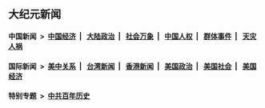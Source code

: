 ## 大纪元新闻

#### 中国新闻 &nbsp;>&nbsp; [中国经济](indexes/ncid283/README.md?02252045) &nbsp;| &nbsp; [大陆政治](indexes/ncid277/README.md?02252045) &nbsp;| &nbsp; [社会万象](indexes/ncid282/README.md?02252045) &nbsp;| &nbsp; [中国人权](indexes/ncid278/README.md?02252045) &nbsp;| &nbsp; [群体事件](indexes/ncid279/README.md?02252045) &nbsp;| &nbsp; [天灾人祸](indexes/ncid280/README.md?02252045)

#### 国际新闻 &nbsp;>&nbsp; [美中关系](indexes/nf1412576/README.md?02252045) &nbsp;| &nbsp; [台湾新闻](indexes/ncid1349361/README.md?02252045) &nbsp;| &nbsp; [香港新闻](indexes/ncid1349362/README.md?02252045) &nbsp;| &nbsp; [美国政治](indexes/ncid1078159/README.md?02252045) &nbsp;| &nbsp; [美国社会](indexes/ncid1078160/README.md?02252045) &nbsp;| &nbsp; [美国经济](indexes/ncid1078158/README.md?02252045)

#### 特别专题 &nbsp;>&nbsp; [中共百年历史](https://github.com/epoch-news/epoch-special/blob/master/README.md?02252045)  
